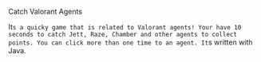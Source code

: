 Catch Valorant Agents

It`s a quicky game that is related to Valorant agents! Your have 10 seconds to catch Jett, Raze, Chamber and other agents to collect points. You can click more than one time to an agent.
It`s written with Java.
